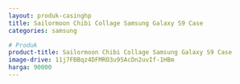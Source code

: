 ```yaml
---
layout: produk-casinghp
title: Sailormoon Chibi Collage Samsung Galaxy S9 Case
categories: samsung

# Produk
product-title: Sailormoon Chibi Collage Samsung Galaxy S9 Case
image-drive: 11j7FBBqz4DFMRO3u95AcDn2uvIf-1HBm
harga: 90000
---
```

